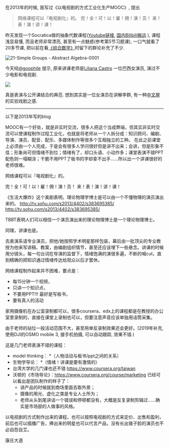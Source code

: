 <!--
.. title: 以电视剧的方式工业化生产MOOC
.. slug: Industrial_production_of_MOOC_as_TV_series
.. date: 2019-9-1 12:00 UTC+08:00
.. tags: 
.. category: 
.. link:
.. description:
.. type: text
-->


在2013年的时候, 我写过《以电视剧的方式工业化生产MOOC》, 提出

> 网络课程可以『电视剧化』的。
> 完！全！可！以！雇！佣！演！员！ 来！表！演！讲！课！

昨天发现一个Socratica做的抽象代数课程([Youtube链接](https://www.youtube.com/playlist?list=PLi01XoE8jYoi3SgnnGorR_XOW3IcK-TP6), [国内Bilibili搬运](https://www.bilibili.com/video/av16765924) ), 课程浅显易懂, 而且老师非常漂亮, 甚至有一点魅惑(参考第5节习题课), 一口气就看了20多节课, 把以前在看[《组合数学》](http://www.xuetangx.com/courses/course-v1:TsinghuaX+60240013X+sp/about)时留下的群论补充了不少. 

![21-Simple Groups - Abstract Algebra-0001](https://i.loli.net/2019/09/01/uxNL68KgnkvZBFO.png)

今天经[@goophile](https://twitter.com/goophile/status/1168011061825425409) 提示, 原来讲课老师是[Liliana Castro](https://en.wikipedia.org/wiki/Liliana_Castro) 一位巴西女演员, 演过不少电影和电视剧. 

![](https://upload.wikimedia.org/wikipedia/commons/thumb/9/9e/Liliana_Castro01.jpg/640px-Liliana_Castro01.jpg)

真是表演与公开课结合的典范. 想到其实是一位女演员在讲解李群, 有一种[中文屋](https://zh.wikipedia.org/zh-hans/%E4%B8%AD%E6%96%87%E6%88%BF%E9%97%B4) 的实验戏剧之感.

<!-- TEASER_END -->
----

以下是2013年写的blog

MOOC有一个好处，就是非实时交流，很多人把这个当成弊端，但其实非实时交流可以使课程制作过程工业化，也就是将老师从一个人拆分成：知识顾问、编剧、导演、演员、配音、配乐、多媒体制作等很多个互相独立的工种。
在此之前课堂上必须由一个人完成，于是会有很多人学问很好但是讲不出来；会讲，但是形象不佳；形象尚可但情绪不到位；情绪有了，却口头语、小动作多；课堂表演不错PPT配色则一塌糊涂；干脆不用PPT了板书的字却拿不出手……所以出一个讲课很好的老师很难。

网络课程可以『电视剧化』的。

完！全！可！以！雇！佣！演！员！ 来！表！演！讲！课！

《生活大爆炸》这个美剧表明，理论物理学博士是可以由一个不懂物理的演员演出来的。
http://tv.sohu.com/s2013/4402/s383695385/
http://tv.sohu.com/s2013/4402/s383695385/

TBBT表明人们可以相信一个演员演出来的理论物理博士是一个理论物理博士。

同理，讲课也是。

去表演系请专业演员，把他/她按照学术明星那样包装，幕后由一批顶尖的专业教授为他来写讲稿、教案，由编剧组织情节，甚至还应该埋下一些悬念。讲课的时候用分镜头，每一句台词在导演的监督下，情绪饱满的演很多遍，不断的喊cut，直到精确的把知识通过情绪传达给观众以后才罢休。

网络课程制作起来并不困难，要点是：

* 每15分钟一个视频，
* 只讲一个知识点，
* 不要用PPT!!! 最好是写板书，
* 要有真人的活动

家用摄像机在办公室录制都可以，很多coursera、edx上的课程都是在教授的办公室里录制的，直接在课堂上录制也可以，但要注意声音应该单独用话筒采集。

由于老师的站位一般活动范围不大，甚至用单反录制效果还会更好。(2019年补充, 使用DJI的OSMO mobile 3, 接手机拍摄, 可以自动跟踪, 效果不错.)

这是几门老师表演不错的课程：

* model thinking：
    *（人物活动与板书/ppt之间的关系）
* 生物学导论：
    *（情绪！讲课是要有激情的）
* 台湾大学的几门课也还不错
https://www.coursera.org/taiwan
* 沃顿的《市场导论》：https://www.coursera.org/course/marketing
已经可以看出是团队制作的样子了：
    * 讲产品的时候就到商场里面去取外景；
    * 摄像的用光、虚化之类是专业人士所为；
    * 老师从头到尾讲话一个错误和停顿都没有，大概是反复录制剪辑过……确实是市场部的人做事的风格。

以电视剧的方式制作出来的课程，也可以按照电视剧的方式来定价、出售和盈利，前后也可以插播广告，捧出来的明星也可以代言产品，没有长出锥子脸的演员也不必自怨自艾。

康庄大道